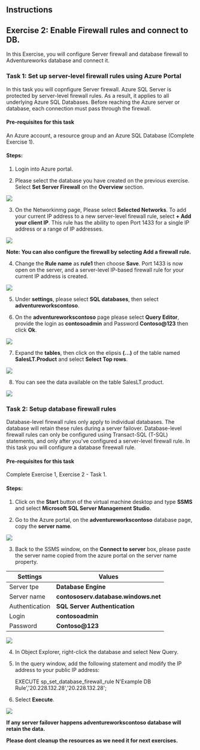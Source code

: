 ## Instructions

## Exercise 2: Enable Firewall rules and connect to DB.

In this Exercise, you will configure Server firewall and database firewall to Adventureworks database and connect it. 

### Task 1: Set up server-level firewall rules using Azure Portal

In this task you will copnfigure Server firewall. Azure SQL Server is protected by server-level firewall rules. As a result, it applies to all underlying Azure SQL Databases. Before reaching the Azure server or database, each connection must pass through the firewall.

#### Pre-requisites for this task

An Azure account, a resource group and an Azure SQL Database (Complete Exercise 1).

#### Steps:

1. Login into Azure portal.

2. Please select the database you have created on the previous exercise. Select **Set Server Firewall** on the **Overview** section.

![](../media/fire1.png)

3. On the Networkinmg page, Please select **Selected Networks**. To add your current IP address to a new server-level firewall rule, select **+ Add your client IP**. This rule has the ability to open Port 1433 for a single IP address or a range of IP addresses. 

![](../media/fire2a.png)

**Note: You can also configure the firewall by selecting Add a firewall rule.**

4. Change the **Rule name** as **rule1** then choose **Save**. Port 1433 is now open on the server, and a server-level IP-based firewall rule for your current IP address is created.

![](../media/fire5a.png)

5. Under **settings**, please select **SQL databases**, then select **adventureworkscontoso**.

6. On the **adventureworkscontoso** page please select **Query Editor**, provide the login as **contosoadmin** and Password **Contoso@123** then click **Ok**.

![](../media/fire6.png)

7. Expand the **tables**, then click on the elipsis **(...)** of the table named **SalesLT.Product** and select **Select Top rows**.

![](../media/fire7.png)

8. You can see the data available on the table SalesLT.product.

![](../media/fire8.png)

### Task 2: Setup database firewall rules

Database-level firewall rules only apply to individual databases. The database will retain these rules during a server failover. Database-level firewall rules can only be configured using Transact-SQL (T-SQL) statements, and only after you've configured a server-level firewall rule. In this task you will configure a database fireewall rule.

#### Pre-requisites for this task

Complete Exercise 1, Exercise 2 - Task 1.

#### Steps:

1. Click on the **Start** button of the virtual machine desktop and type **SSMS** and select **Microsoft SQL Server Management Studio**.

2. Go to the Azure portal, on the **adventureworkscontoso** database page, copy the **server name**.

![](../media/fire9.ng)

3. Back to the SSMS window, on the **Connect to server** box, please paste the server name copied from the azure portal on the server name property.

| Settings | Values |
|  -- | -- |
| Server tpe | **Database Engine** |
| Server name | **contososerv.database.windows.net** |
| Authentication |  **SQL Server Authentication** |
| Login | **contosoadmin** |
| Password | **Contoso@123** |

![](../media/fire10.png)

4. In Object Explorer, right-click the database and select New Query.

5. In the query window, add the following statement and modify the IP address to your public IP address:

      EXECUTE sp_set_database_firewall_rule N'Example DB Rule','20.228.132.28','20.228.132.28';
      
 6. Select **Execute**.   

 ![](../media/fire11.png)
 
 **If any server failover happens adventureworkscontoso database will retain the data.**

**Please dont cleanup the resources as we need it for next exercises.**
